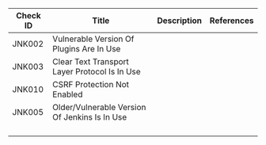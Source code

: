 | Check ID     | Title   | Description | References |
| --------     | ------- | --------    | ------- |
| JNK002 | Vulnerable Version Of Plugins Are In Use | | | 
| JNK003 | Clear Text Transport Layer Protocol Is In Use | | | 
| JNK010 | CSRF Protection Not Enabled | | | 
| JNK005 | Older/Vulnerable Version Of Jenkins Is In Use | | | 
|  |  | | | 
|  |  | | | 
|  |  | | | 
|  |  | | | 
